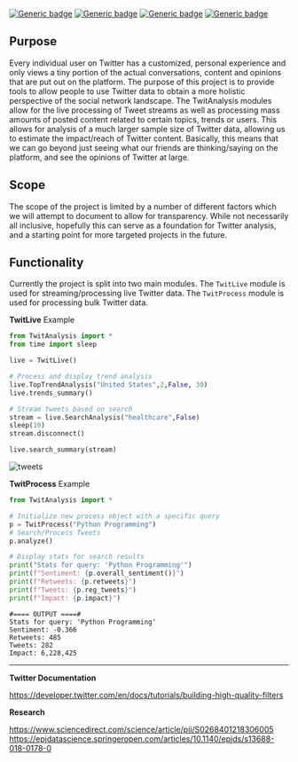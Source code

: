 [![Generic badge](https://img.shields.io/badge/Licence-MIT-blue.svg)](https://shields.io/)
[![Generic badge](https://img.shields.io/badge/Maintained-yes-green.svg)](https://shields.io/)
[![Generic badge](https://img.shields.io/badge/Python-3.10.6-yellow.svg)](https://shields.io/)
[![Generic badge](https://img.shields.io/badge/TwitAnalysis-1.0.22-red.svg)](https://pypi.org/project/TwitAnalysis/)

## Purpose
Every individual user on Twitter has a customized, personal experience and only views a tiny portion of the actual conversations, content and opinions that are put out on the platform. The purpose of this project is to provide tools to allow people to use Twitter data to obtain a more holistic perspective of the social network landscape. The TwitAnalysis modules allow for the live processing of Tweet streams as well as processing mass amounts of posted content related to certain topics, trends or users. This allows for analysis of a much larger sample size of Twitter data, allowing us to estimate the impact/reach of Twitter content. Basically, this means that we can go beyond just seeing what our friends are thinking/saying on the platform, and see the opinions of Twitter at large.

## Scope
The scope of the project is limited by a number of different factors which we will attempt to document to allow for transparency. While not necessarily all inclusive, hopefully this can serve as a foundation for Twitter analysis, and a starting point for more targeted projects in the future.

## Functionality
Currently the project is split into two main modules. The `TwitLive` module is used for streaming/processing live Twitter data. The `TwitProcess` module is used for processing bulk Twitter data.


**TwitLive** Example
```python
from TwitAnalysis import *
from time import sleep

live = TwitLive()

# Process and display trend analysis
live.TopTrendAnalysis("United States",2,False, 30)
live.trends_summary()

# Stream tweets based on search
stream = live.SearchAnalysis("healthcare",False)
sleep(10)
stream.disconnect()

live.search_summary(stream)

```

![tweets](https://user-images.githubusercontent.com/38412172/210646662-c83fcbfc-68e6-422e-a47e-a81fa1227d3a.png)

**TwitProcess** Example
```python
from TwitAnalysis import *

# Initialize new process object with a specific query
p = TwitProcess("Python Programming")
# Search/Process Tweets
p.analyze()

# Display stats for search results
print("Stats for query: 'Python Programming'")
print(f"Sentiment: {p.overall_sentiment()}")
print(f"Retweets: {p.retweets}")
print(f"Tweets: {p.reg_tweets}")
print(f"Impact: {p.impact}")

```
```
#==== OUTPUT ====#
Stats for query: 'Python Programming'
Sentiment: -0.366
Retweets: 485
Tweets: 282
Impact: 6,228,425
```


-----

**Twitter Documentation**

https://developer.twitter.com/en/docs/tutorials/building-high-quality-filters

**Research**

https://www.sciencedirect.com/science/article/pii/S0268401218306005 \
https://epjdatascience.springeropen.com/articles/10.1140/epjds/s13688-018-0178-0
